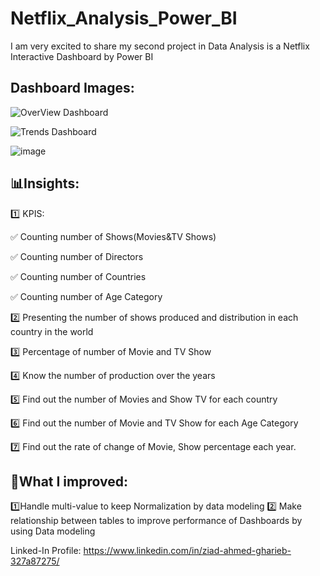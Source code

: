 # Netflix_Analysis_Power_BI
I am very excited to share my second project in Data Analysis is a Netflix Interactive Dashboard by Power BI 

## Dashboard Images:

![OverView Dashboard](https://github.com/user-attachments/assets/e40fef2f-7765-43b6-92d0-e68167806dc7)

![Trends Dashboard](https://github.com/user-attachments/assets/b264d3d1-7d54-4618-b034-d58a7e21722c)

![image](https://github.com/user-attachments/assets/ac23bfe8-9ff2-4bfc-b9ea-439fac0d4187)



## 📊Insights:

1️⃣ KPIS:

  ✅ Counting number of Shows(Movies&TV Shows)

  ✅ Counting number of Directors

  ✅ Counting number of Countries

  ✅ Counting number of Age Category

2️⃣ Presenting the number of shows produced and distribution in each country in the world

3️⃣ Percentage of number of Movie and TV Show

4️⃣ Know the number of production over the years

5️⃣ Find out the number of Movies and Show TV for each country

6️⃣ Find out the number of Movie and TV Show for each Age Category

7️⃣ Find out the rate of change of Movie, Show percentage each year.

## 🔺What I improved:
1️⃣Handle multi-value to keep Normalization by data modeling
2️⃣ Make relationship between tables to improve performance of Dashboards by using Data modeling

Linked-In Profile:
https://www.linkedin.com/in/ziad-ahmed-gharieb-327a87275/
